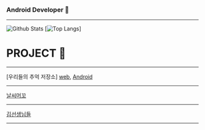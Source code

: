 
### Android Developer 👋
___
![Github Stats](https://github-readme-stats.vercel.app/api?username=aoqnwnd&show_icons=true)
[![Top Langs](https://github-readme-stats.vercel.app/api/top-langs/?username=aoqnwnd)]

# PROJECT 📃
___
[우리들의 추억 저장소]
[web](https://github.com/aoqnwnd/OurMemoryWeb), [Android](https://github.com/aoqnwnd/OurMemoryMobile)
___


[날씨머꼬](https://github.com/SANDY-9/Project_NSMGG)
___


[김선생님들](https://github.com/aoqnwnd/gimbab)
___


<!--
**aoqnwnd/aoqnwnd** is a ✨ _special_ ✨ repository because its `README.md` (this file) appears on your GitHub profile.

Here are some ideas to get you started:

- 🔭 I’m currently working on ...
- 🌱 I’m currently learning ...
- 👯 I’m looking to collaborate on ...
- 🤔 I’m looking for help with ...
- 💬 Ask me about ...
- 📫 How to reach me: ...
- 😄 Pronouns: ...
- ⚡ Fun fact: ...
-->
